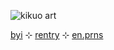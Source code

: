 ![kikuo art](https://i.pinimg.com/474x/30/1a/c2/301ac22cc8d6d9758a9dc2e05398ee64.jpg)

[byi](https://rentry.co/byikeith) ⊹ [rentry](https://rentry.co/keitheatsteeth) ⊹ [en.prns](https://en.pronouns.page/@happilyhazel)

<!--
**keitheatsteeth/keitheatsteeth** is a ✨ _special_ ✨ repository because its `README.md` (this file) appears on your GitHub profile.

Here are some ideas to get you started:

- 🔭 I’m currently working on ...
- 🌱 I’m currently learning ...
- 👯 I’m looking to collaborate on ...
- 🤔 I’m looking for help with ...
- 💬 Ask me about ...
- 📫 How to reach me: ...
- 😄 Pronouns: ...
- ⚡ Fun fact: ...
-->
